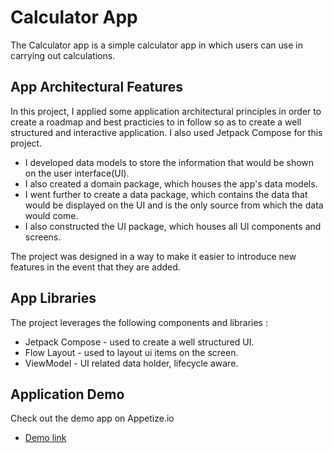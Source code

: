 <h1> Calculator App</h1>

The Calculator app is a simple calculator app in which users can use in carrying out calculations. 

## App Architectural Features

In this project, I applied some application architectural principles in order to create a roadmap and best practicies to in follow so as to create a well structured and interactive application. I also used Jetpack Compose for this project.

*  I developed data models to store the information that would be shown on the user interface(UI).
*  I also created a domain package, which houses the app's data models.
*  I went further to create a data package, which contains the data that would be displayed on the UI and is the only source from which the data would come.
* I also constructed the UI package, which houses all UI components and screens.
<p>The project was designed in a way to make it easier to introduce new features in the event that they are added.</p>

##  App Libraries

The project leverages the following components and libraries :
*  Jetpack Compose - used to create a well structured UI.
*  Flow Layout - used to layout ui items on the screen.
*  ViewModel - UI related data holder, lifecycle aware.

## Application Demo
Check out the demo app on Appetize.io
*  [Demo link](https://appetize.io/app/kxel3i2lnh4e3lznyowoax6eqq?device=pixel4&osVersion=11.0&scale=75)
